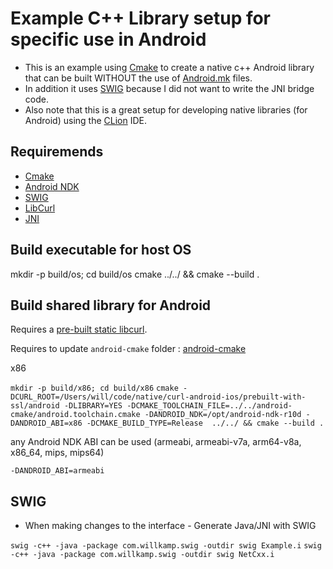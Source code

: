# Example C++ Library setup for specific use in Android
* This is an example using [Cmake](https://cmake.org/) to create a native c++ Android library that can be built WITHOUT the use of [Android.mk](http://developer.android.com/ndk/guides/android_mk.html) files.
* In addition it uses [SWIG](http://www.swig.org/) because I did not want to write the JNI bridge code.
* Also note that this is a great setup for developing native libraries (for Android) using the [CLion](https://www.jetbrains.com/clion/) IDE.

## Requiremends
* [Cmake](https://cmake.org/)
* [Android NDK](http://developer.android.com/ndk/index.html)
* [SWIG](http://www.swig.org/)
* [LibCurl](http://curl.haxx.se/)
* [JNI](http://docs.oracle.com/javase/7/docs/technotes/guides/jni/spec/jniTOC.html)

## Build executable for host OS
mkdir -p build/os; cd build/os
cmake ../../ && cmake --build .

## Build shared library for Android

Requires a [pre-built static libcurl]( https://github.com/manimaul/curl-android-ios/tree/master/prebuilt-with-ssl/android).

Requires to update `android-cmake` folder : [android-cmake](https://github.com/manimaul/android-cmake.git)

x86

``mkdir -p build/x86; cd build/x86``
``cmake -DCURL_ROOT=/Users/will/code/native/curl-android-ios/prebuilt-with-ssl/android -DLIBRARY=YES -DCMAKE_TOOLCHAIN_FILE=../../android-cmake/android.toolchain.cmake -DANDROID_NDK=/opt/android-ndk-r10d -DANDROID_ABI=x86 -DCMAKE_BUILD_TYPE=Release  ../../ && cmake --build . ``

any Android NDK ABI can be used (armeabi, armeabi-v7a, arm64-v8a, x86_64, mips, mips64)

``-DANDROID_ABI=armeabi``

## SWIG
* When making changes to the interface - Generate Java/JNI with SWIG

``swig -c++ -java -package com.willkamp.swig -outdir swig Example.i``
``swig -c++ -java -package com.willkamp.swig -outdir swig NetCxx.i``

